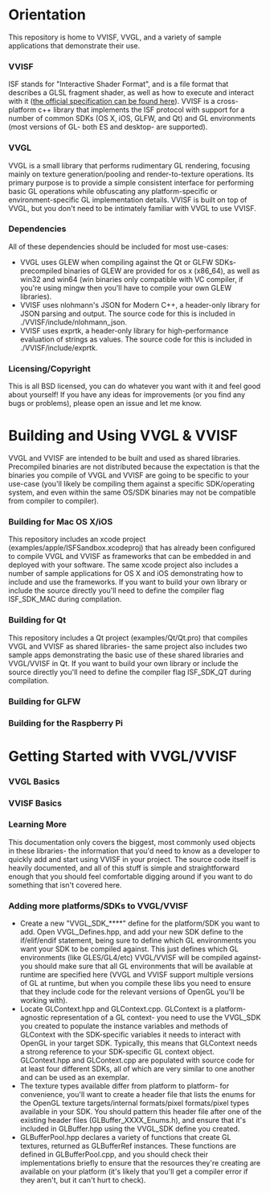 # Orientation

This repository is home to VVISF, VVGL, and a variety of sample applications that demonstrate their use.

### VVISF

ISF stands for "Interactive Shader Format", and is a file format that describes a GLSL fragment shader, as well as how to execute and interact with it ([the official specification can be found here](https://github.com/mrRay/ISF_Spec)).  VVISF is a cross-platform c++ library that implements the ISF protocol with support for a number of common SDKs (OS X, iOS, GLFW, and Qt) and GL environments (most versions of GL- both ES and desktop- are supported).

### VVGL

VVGL is a small library that performs rudimentary GL rendering, focusing mainly on texture generation/pooling and render-to-texture operations.  Its primary purpose is to provide a simple consistent interface for performing basic GL operations while obfuscating any platform-specific or environment-specific GL implementation details.  VVISF is built on top of VVGL, but you don't need to be intimately familiar with VVGL to use VVISF.

### Dependencies

All of these dependencies should be included for most use-cases:
* VVGL uses GLEW when compiling against the Qt or GLFW SDKs- precompiled binaries of GLEW are provided for os x (x86_64), as well as win32 and win64 (win binaries only compatible with VC compiler, if you're using mingw then you'll have to compile your own GLEW libraries).
* VVISF uses nlohmann's JSON for Modern C++, a header-only library for JSON parsing and output.  The source code for this is included in ./VVISF/include/nlohmann_json.
* VVISF uses exprtk, a header-only library for high-performance evaluation of strings as values.  The source code for this is included in ./VVISF/include/exprtk.

### Licensing/Copyright

This is all BSD licensed, you can do whatever you want with it and feel good about yourself!  If you have any ideas for improvements (or you find any bugs or problems), please open an issue and let me know.

# Building and Using VVGL & VVISF

VVGL and VVISF are intended to be built and used as shared libraries.  Precompiled binaries are not distributed because the expectation is that the binaries you compile of VVGL and VVISF are going to be specific to your use-case (you'll likely be compiling them against a specific SDK/operating system, and even within the same OS/SDK binaries may not be compatible from compiler to compiler).

### Building for Mac OS X/iOS

This repository includes an xcode project (examples/apple/ISFSandbox.xcodeproj) that has already been configured to compile VVGL and VVISF as frameworks that can be embedded in and deployed with your software.  The same xcode project also includes a number of sample applications for OS X and iOS demonstrating how to include and use the frameworks.  If you want to build your own library or include the source directly you'll need to define the compiler flag ISF_SDK_MAC during compilation.

### Building for Qt

This repository includes a Qt project (examples/Qt/Qt.pro) that compiles VVGL and VVISF as shared libraries- the same project also includes two sample apps demonstrating the basic use of these shared libraries and VVGL/VVISF in Qt.  If you want to build your own library or include the source directly you'll need to define the compiler flag ISF_SDK_QT during compilation.

### Building for GLFW

### Building for the Raspberry Pi

# Getting Started with VVGL/VVISF

### VVGL Basics

### VVISF Basics

### Learning More

This documentation only covers the biggest, most commonly used objects in these libraries- the information that you'd need to know as a developer to quickly add and start using VVISF in your project.  The source code itself is heavily documented, and all of this stuff is simple and straightforward enough that you should feel comfortable digging around if you want to do something that isn't covered here.

### Adding more platforms/SDKs to VVGL/VVISF

* Create a new "VVGL_SDK_****" define for the platform/SDK you want to add.  Open VVGL_Defines.hpp, and add your new SDK define to the if/elif/endif statement, being sure to define which GL environments you want your SDK to be compiled against.  This just defines which GL environments (like GLES/GL4/etc) VVGL/VVISF will be compiled against- you should make sure that all GL environments that will be available at runtime are specified here (VVGL and VVISF support multiple versions of GL at runtime, but when you compile these libs you need to ensure that they include code for the relevant versions of OpenGL you'll be working with).
* Locate GLContext.hpp and GLContext.cpp.  GLContext is a platform-agnostic representation of a GL context- you need to use the VVGL_SDK you created to populate the instance variables and methods of GLContext with the SDK-specific variables it needs to interact with OpenGL in your target SDK.  Typically, this means that GLContext needs a strong reference to your SDK-specific GL context object.  GLContext.hpp and GLContext.cpp are populated with source code for at least four different SDKs, all of which are very similar to one another and can be used as an exemplar.
* The texture types available differ from platform to platform- for convenience, you'll want to create a header file that lists the enums for the OpenGL texture targets/internal formats/pixel formats/pixel types available in your SDK.  You should pattern this header file after one of the existing header files (GLBuffer_XXXX_Enums.h), and ensure that it's included in GLBuffer.hpp using the VVGL_SDK define you created.
* GLBufferPool.hpp declares a variety of functions that create GL textures, returned as GLBufferRef instances.  These functions are defined in GLBufferPool.cpp, and you should check their implementations briefly to ensure that the resources they're creating are available on your platform (it's likely that you'll get a compiler error if they aren't, but it can't hurt to check).

